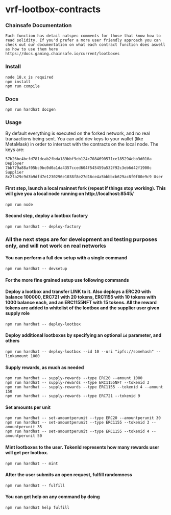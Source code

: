 # vrf-lootbox-contracts

### Chainsafe Documentation
    Each function has detail natspec comments for those that know how to read solidity. If you'd prefer a more user friendly approach you can check out our documentation on what each contract function does aswell as how to use them here https://docs.gaming.chainsafe.io/current/lootboxes

### Install

    node 18.x is required
    npm install
    npm run compile

### Docs

    npm run hardhat docgen

### Usage

By default everything is executed on the forked network, and no real transactions being sent.
You can add dev keys to your wallet (like MetaMask) in order to interract with the contracts on the local node.
The keys are:

    57b26bc4bcfd781dcab2fbda189bbf9eb124c7084690571ce185294cbb3d010a Deployer
    7bb779a88af05bc9bc0d0a1da4357cced604f545459a532f92c3eb6d42f1900c Supplier
    8c2fa29c9d3b9dfd7e1230296e1038f8e27d16ce4a5bbbbcb629ac8f0f00e9c9 User

#### First step, launch a local mainnet fork (repeat if things stop working). This will give you a local node running on http://localhost:8545/

    npm run node

#### Second step, deploy a lootbox factory

    npm run hardhat -- deploy-factory

### All the next steps are for development and testing purposes only, and will not work on real networks

#### You can perform a full dev setup with a single command

    npm run hardhat -- devsetup

#### For the more fine grained setup use following commands
#### Deploy a lootbox and transfer LINK to it. Also deploys a ERC20 with balance 100000, ERC721 with 20 tokens, ERC1155 with 10 tokens with 1000 balance each, and an ERC1155NFT with 15 tokens. All the reward tokens are added to whitelist of the lootbox and the supplier user given supply role

    npm run hardhat -- deploy-lootbox

#### Deploy additional lootboxes by specifying an optional `id` parameter, and others

    npm run hardhat -- deploy-lootbox --id 10 --uri "ipfs://somehash" --linkamount 1000

#### Supply rewards, as much as needed

    npm run hardhat -- supply-rewards --type ERC20 --amount 1000
    npm run hardhat -- supply-rewards --type ERC1155NFT --tokenid 3
    npm run hardhat -- supply-rewards --type ERC1155 --tokenid 4 --amount 150
    npm run hardhat -- supply-rewards --type ERC721 --tokenid 9

#### Set amounts per unit 

    npm run hardhat -- set-amountperunit --type ERC20 --amountperunit 30
    npm run hardhat -- set-amountperunit --type ERC1155 --tokenid 3 --amountperunit 35
    npm run hardhat -- set-amountperunit --type ERC1155 --tokenid 4 --amountperunit 50

#### Mint lootboxes to the user. TokenId represents how many rewards user will get per lootbox.

    npm run hardhat -- mint

#### After the user submits an open request, fulfill randomness

    npm run hardhat -- fulfill

#### You can get help on any command by doing

    npm run hardhat help fulfill
